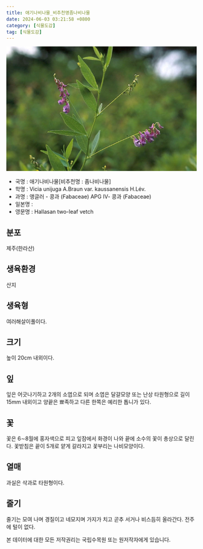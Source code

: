 ```yaml
---
title: 애기나비나물_비추천명좀나비나물
date: 2024-06-03 03:21:58 +0800
category: [식물도감]
tag: [식물도감]
---
```




![애기나비나물[비추천명 : 좀나비나물]](/assets/img/fileUpload/plants/basic/Leguminosae/Vicia/22701/22701_1_th2.jpg)
- 국명 : 애기나비나물[비추천명 : 좀나비나물]
- 학명 : Vicia unijuga A.Braun var. kaussanensis H.Lév.
- 과명 : 앵글러 - 콩과 (Fabaceae) APG Ⅳ- 콩과 (Fabaceae)
- 일본명 : 
- 영문명 : Hallasan two-leaf vetch


## 분포
제주(한라산)
## 생육환경
산지
## 생육형
여러해살이풀이다.
## 크기
높이 20cm 내외이다.
## 잎
잎은 어긋나기하고 2개의 소엽으로 되며 소엽은 달걀모양 또는 난상 타원형으로 길이 15mm 내외이고 양끝은 뾰족하고 다른 한쪽은 예리한 톱니가 있다.
## 꽃
꽃은 6∼8월에 홍자색으로 피고 잎잠에서 화경이 나와 끝에 소수의 꽃이 총상으로 달린다. 꽃받침은 끝이 5개로 얕게 갈라지고 꽃부리는 나비모양이다.
## 열매
과실은 삭과로 타원형이다.
## 줄기
줄기는 모여 나며 경질이고 네모지며 가지가 치고 곧추 서거나 비스듬히 올라간다. 전주에 털이 없다.






본 데이터에 대한 모든 저작권리는 국립수목원 또는 원저작자에게 있습니다.

